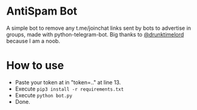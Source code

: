 # AntiSpam Bot

A simple bot to remove any t.me/joinchat links sent by bots to advertise in groups, made with python-telegram-bot.
Big thanks to [@drunktimelord](https://t.me/drunktimelord) because I am a noob.

# How to use

  - Paste your token at in "token=.." at line 13.
  - Execute `pip3 install -r requirements.txt`
  - Execute `python bot.py`
  - Done.
